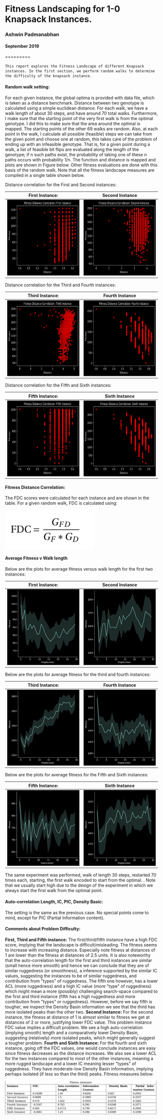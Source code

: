 # Fitness Landscaping for 1-0 Knapsack Instances.
### Ashwin Padmanabhan
#### September 2019
=========

    This report explores the Fitness Landscape of different Knapsack
    instances. In the first section, we perform random walks to determine
    the difficulty of the knapsack instance.


#### Random walk setting: 

For each given instance, the global optima is provided with data file,
which is taken as a distance benchmark. Distance between two genotype is
calculated using a simple euclidean distance. For each walk, we have a
walk length of about 30 steps, and have around 70 total walks.
Furthermore, I make sure that the starting point of the very first walk
is from the optimal genotype. I did this to make sure that the area
around the optimal is mapped. The starting points of the other 69 walks
are random. Also, at each point in the walk, I calculate all possible
(feasible) steps we can take from the given point and choose one at
random, this takes care of the problem of ending up with an infeasible
genotype. That is, for a given point during a walk, a list of feasible
bit flips are evaluated along the length of the genotype; if n such
paths exist, the probability of taking one of these n paths occurs
with probability 1/n. The function and distance is mapped and
plots are shown in Figure below. Other fitness evaluations are done with this basis of
the random walk. Note that all the fitness landscape measures are
compiled in a single table shown below.

Distance correlation for the First and Second instances: 

First Instance: | Second Instance
:-------------------------:|:-------------------------:
<img src="/ResultPlots/distance_correlation_first.png" width="250" height="250"> | <img src="/ResultPlots/distance_correlation_second.png" width="250" height="250">

Distance correlation for the Third and Fourth instances: 

Third Instance: | Fourth Instance
:-------------------------:|:-------------------------:
<img src="/ResultPlots/distance_correlation_third.png" width="250" height="250"> | <img src="/ResultPlots/distance_correlation_fourth.png" width="250" height="250">

Distance correlation for the Fifth and Sixth instances: 

Fifth Instance: | Sixth Instance
:-------------------------:|:-------------------------:
<img src="/ResultPlots/distance_correlation_fifth.png" width="250" height="250"> | <img src="/ResultPlots/distance_correlation_sixth.png" width="250" height="250">

#### Fitness Distance Correlation: 

The FDC scores were calculated for each instance and are shown in the
table. For a given random walk, FDC is calculated using:

<img src="/ResultPlots/fdcformula.png" align="middle"> 

#### Average Fitness v Walk length

Below are the plots for average fitness versus walk length for the first two instances: 

First Instance: | Second Instance
:-------------------------:|:-------------------------:
<img src="/ResultPlots/avgfitness_walk_firstinstance.png" width="250" height="250"> | <img src="/ResultPlots/avgfitness_walk_secondinstance.png" width="250" height="250">

Below are the plots for average fitness for the third and fourth instances: 

Third Instance: | Fourth Instance
:-------------------------:|:-------------------------:
<img src="/ResultPlots/avgfitness_walk_thirdinstance.png" width="250" height="250"> | <img src="/ResultPlots/avgfitness_walk_fourthinstance.png" width="250" height="250">


Below are the plots for average fitness for the Fifth and Sixth instances: 

Fifth Instance: | Sixth Instance
:-------------------------:|:-------------------------:
<img src="/ResultPlots/avgfitness_walk_fifthinstance.png" width="250" height="250"> | <img src="/ResultPlots/avgfitness_walk_sixthinstance.png" width="250" height="250">


The same experiment was performed, walk of length 30 steps, restarted 70
times each, starting, the first walk encoded to start from the optimal.
. Note that we usually start high due to the design of the
experiment in which we always start the first walk from the optimal
point.

#### Auto-correlation Length, IC, PIC, Density Basic: 

The setting is the same as the previous case. No special points come to
mind, except for PIC (Partial Information content). 

#### Comments about Problem Difficulty:

**First, Third and Fifth instance:** The first/third/fifth instance have
a high FDC score, implying that the landscape is difficult/misleading.
The fitness seems to increase with increasing distance. Especially note
fitness at distances of 1 are lower than the fitness at distances of 2.5
units. It is also noteworthy that the auto-correlation
length for the first and third instances are similar (small hence more
smooth) and hence we can conclude that they are of similar ruggedness
(or smoothness), a inference supported by the similar IC values,
suggesting the instances to be of similar ruggedness, and contribution
from \"types\" of ruggedness. The fifth one however, has a lower ACL
(more ruggedness) and a high IC value (more \"type\" of ruggedness)
which might mean a more (possibly) challenging search-space compared to
the first and third instance (fifth has a high ruggedness and more
contribution from \"types\" or ruggedness). However, before we say fifth
is tougher, we inspect the Density Basin information we see that the
third has more isolated peaks than the other two. **Second Instance:**
For the second instance, the fitness at distance of 1 is almost similar
to fitness we get at distances of 2 or more, justifying lower FDC value.
This problem instance FDC value implies a difficult problem. We see a
high auto-correlation (implying smooth) length and a comparatively lower
Density Basin, suggesting (relatively) more isolated peaks, which might
generally suggest a tougher problem. **Fourth and Sixth Instance:** For
the fourth and sixth instance, going off the FDC values, one would
conclude instances are easy since fitness decreases as the distance
increases. We also see a lower
ACL for the two instances compared to most of the other instances,
meaning a more rugged landscape and a lower IC meaning lesser \"types\"
of ruggedness. They have moderate-low Density Basin information,
implying perhaps isolated (if less so than the third) peaks. Fitness
measures below:

<img src="/ResultPlots/resulttable.png" align="middle"> 

